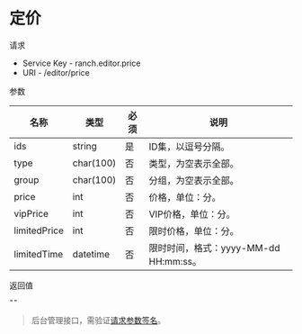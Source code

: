 # 定价

请求
- Service Key - ranch.editor.price
- URI - /editor/price

参数

|名称|类型|必须|说明|
|---|---|---|---|
|ids|string|是|ID集，以逗号分隔。|
|type|char(100)|否|类型，为空表示全部。|
|group|char(100)|否|分组，为空表示全部。|
|price|int|否|价格，单位：分。|
|vipPrice|int|否|VIP价格，单位：分。|
|limitedPrice|int|否|限时价格，单位：分。|
|limitedTime|datetime|否|限时时间，格式：yyyy-MM-dd HH:mm:ss。|

返回值
```
""
```

> 后台管理接口，需验证[请求参数签名](https://github.com/heisedebaise/tephra/blob/master/tephra-ctrl/doc/sign.md)。
